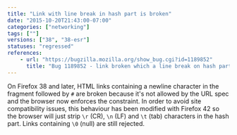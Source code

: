 ```yaml
---
title: "Link with line break in hash part is broken"
date: "2015-10-20T21:43:00-07:00"
categories: ["networking"]
tags: [""]
versions: ["38", "38-esr"]
statuses: "regressed"
references:
    - url: "https://bugzilla.mozilla.org/show_bug.cgi?id=1189852"
      title: "Bug 1189852 - link broken which a line break on hash part after Bug 1144398"
---
```

On Firefox 38 and later, HTML links containing a newline character in the fragment followed by `#` are broken because it's not allowed by the URL spec and the browser now enforces the constraint. In order to avoid site compatibility issues, this behaviour has been modified with Firefox 42 so the browser will just strip `\r` (CR), `\n` (LF) and `\t` (tab) characters in the hash part. Links containing `\0` (null) are still rejected.
